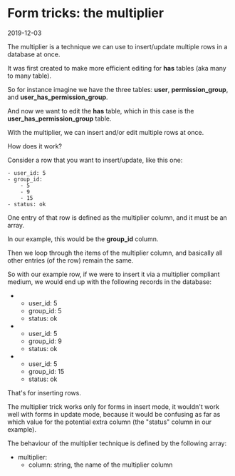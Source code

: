 Form tricks: the multiplier 
=============
2019-12-03



The multiplier is a technique we can use to insert/update multiple rows in a database at once.

It was first created to make more efficient editing for **has** tables (aka many to many table).

So for instance imagine we have the three tables: **user**, **permission_group**, and **user_has_permission_group**.

And now we want to edit the **has** table, which in this case is the **user_has_permission_group** table.

With the multiplier, we can insert and/or edit multiple rows at once.

 

How does it work?

Consider a row that you want to insert/update, like this one:

```text
- user_id: 5
- group_id: 
    - 5
    - 9
    - 15
- status: ok

```

One entry of that row is defined as the multiplier column, and it must be an array.

In our example, this would be the **group_id** column.

Then we loop through the items of the multiplier column, and basically all other entries (of the row) remain the same.

So with our example row, if we were to insert it via a multiplier compliant medium, we would end up with the following records in the database:

-
    - user_id: 5
    - group_id: 5
    - status: ok
-
    - user_id: 5
    - group_id: 9
    - status: ok
-
    - user_id: 5
    - group_id: 15
    - status: ok
 


That's for inserting rows. 

The multiplier trick works only for forms in insert mode, it wouldn't work well with forms in update mode, because it would 
be confusing as far as which value for the potential extra column (the "status" column in our example). 




The behaviour of the multiplier technique is defined by the following array:

- multiplier:
    - column: string, the name of the multiplier column
    
   
    
    